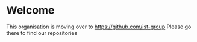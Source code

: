 # Welcome
This organisation is moving over to https://github.com/ist-group
Please go there to find our repositories
